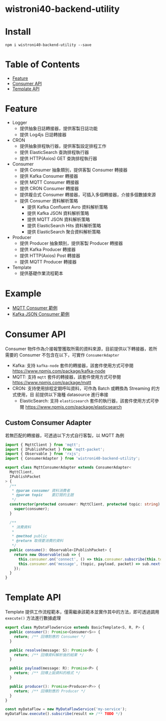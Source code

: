 # wistroni40-backend-utility

# Install

```
npm i wistroni40-backend-utility --save
```

# Table of Contents

- [Feature](#feature)
- [Consumer API](#consumer-api)
- [Template API](#template-api)

# Feature

- Logger
  - 提供抽象日誌轉接器，提供客製日誌功能
  - 提供 Log4js 日誌轉接器
- CRON
  - 提供抽象排程執行器，提供客製設定排程工作
  - 提供 ElasticSearch 查詢排程執行器
  - 提供 HTTP(Axios) GET 查詢排程執行器
- Consumer
  - 提供 Consumer 抽象類別，提供客製 Consumer 轉接器
  - 提供 Kafka Consumer 轉接器
  - 提供 MQTT Consumer 轉接器
  - 提供 CRON Consumer 轉接器
  - 提供複合式 Consumer 轉接器，可插入多個轉接器，介接多個數據來源
  - 提供 Consumer 資料解析策略
    - 提供 Kafka Confluent Avro 資料解析策略
    - 提供 Kafka JSON 資料解析策略
    - 提供 MQTT JSON 資料解析策略
    - 提供 ElasticSearch Hits 資料解析策略
    - 提供 ElasticSearch 聚合資料解析策略
- Producer
  - 提供 Producer 抽象類別，提供客製 Producer 轉接器
  - 提供 Kafka Producer 轉接器
  - 提供 HTTP(Axios) Post 轉接器
  - 提供 MQTT Producer 轉接器
- Template
  - 提供基礎作業流程範本

# Example

- [MQTT Consumer 範例](https://github.com/SteveLin100132/wistroni40-backend-utility/blob/master/examples/consumer/mqtt-consumer.ts)
- [Kafka JSON Consumer 範例](https://github.com/SteveLin100132/wistroni40-backend-utility/blob/master/examples/consumer/kafka-json-consumer.ts)

# Consumer API

Consumer 物件作為介接報警獲取所需的資料來源，目前提供以下轉接器，若所需要的
Consumer 不包含在以下，可實作 `ConsumerAdapter`

- Kafka: 支持 `kafka-node` 套件的轉接器，該套件使用方式可參閱
  https://www.npmjs.com/package/kafka-node
- MQTT: 支持 `mqtt` 套件的轉接器，該套件使用方式可參閱
  https://www.npmjs.com/package/mqtt
- CRON: 支持使用排程定期呼叫資料，可作為 Batch 或轉換為 Streaming 的方式使用，目
  前提供以下幾種 datasource 進行串接
  - ElasticSearch: 支持 `elasticsearch` 套件的執行器，該套件使用方式可參閱
    https://www.npmjs.com/package/elasticsearch

## Custom Consumer Adapter

若無匹配的轉接器，可透過以下方式自行客製，以 MQTT 為例

```typescript
import { MqttClient } from 'mqtt';
import { IPublishPacket } from 'mqtt-packet';
import { Observable } from 'rxjs';
import { ConsumerAdapter } from 'wistroni40-backend-utility';

export class MqttConsumerAdapter extends ConsumerAdapter<
  MqttClient,
  IPublishPacket
> {
  /**
   * @param consumer 資料消費者
   * @param topic    要訂閱的主題
   */
  constructor(protected consumer: MqttClient, protected topic: string) {
    super(consumer);
  }

  /**
   * 消費資料
   *
   * @method public
   * @return 取得要消費的資料
   */
  public consume(): Observable<IPublishPacket> {
    return new Observable(sub => {
      this.consumer.on('connect', () => this.consumer.subscribe(this.topic));
      this.consumer.on('message', (topic, payload, packet) => sub.next(packet));
    });
  }
}
```

# Template API

Template 提供工作流程範本，僅需繼承該範本並實作其中的方法，即可透過調用
`execute()` 方法進行數據處理

```typescript
export class MyDataFlowService extends BasicTemplate<S, R, P> {
  public consumer(): Promise<Consumer<S>> {
    return; /** 回傳對應的 Consumer */
  }

  public resolve(message: S): Promise<R> {
    return; /** 回傳資料解析後的結果 */
  }

  public payload(message: R): Promise<P> {
    return; /** 回傳上拋資料的格式 */
  }

  public producer(): Promise<Producer<P>> {
    return; /** 回傳對應的 Producer */
  }
}

const myDataFlow = new MyDataFlowService('my-service');
myDataFlow.execute().subscribe(result => /** TODO */)
```
